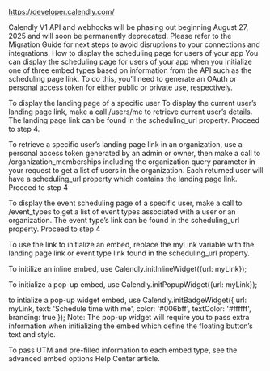 https://developer.calendly.com/

Calendly V1 API and webhooks will be phasing out beginning August 27, 2025 and will soon be permanently deprecated.
Please refer to the Migration Guide for next steps to avoid disruptions to your connections and integrations.
How to display the scheduling page for users of your app
You can display the scheduling page for users of your app when you initialize one of three embed types based on information from the API such as the scheduling page link. To do this, you’ll need to generate an OAuth or personal access token for either public or private use, respectively.

To display the landing page of a specific user
To display the current user’s landing page link, make a call /users/me to retrieve current user’s details. The landing page link can be found in the scheduling_url property. Proceed to step 4.

To retrieve a specific user’s landing page link in an organization, use a personal access token generated by an admin or owner, then make a call to /organization_memberships including the organization query parameter in your request to get a list of users in the organization. Each returned user will have a scheduling_url property which contains the landing page link. Proceed to step 4

To display the event scheduling page of a specific user, make a call to /event_types to get a list of event types associated with a user or an organization. The event type’s link can be found in the scheduling_url property. Proceed to step 4

To use the link to initialize an embed, replace the myLink variable with the landing page link or event type link found in the scheduling_url property.

To initilize an inline embed, use Calendly.initInlineWidget({url: myLink});

To initialize a pop-up embed, use Calendly.initPopupWidget({url: myLink});

to intialize a pop-up widget embed, use Calendly.initBadgeWidget({ url: myLink, text: 'Schedule time with me', color: '#006bff', textColor: '#ffffff', branding: true });
Note: The pop-up widget will require you to pass extra information when initializing the embed which define the floating button’s text and style.

To pass UTM and pre-filled information to each embed type, see the advanced embed options Help Center article.